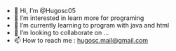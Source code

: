 - 👋 Hi, I’m @Hugosc05
- 👀 I’m interested in learn more for programing
- 🌱 I’m currently learning to program with java and html
- 💞️ I’m looking to collaborate on ...
- 📫 How to reach me : hugosc.mail@gmail.com

<!---
Hugosc05/Hugosc05 is a ✨ special ✨ repository because its `README.md` (this file) appears on your GitHub profile.
You can click the Preview link to take a look at your changes.
--->
